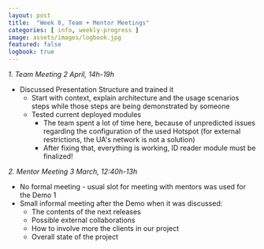 ```yaml
---
layout: post
title:  "Week 8, Team + Mentor Meetings"
categories: [ info, weekly-progress ]
image: assets/images/logbook.jpg
featured: false
logbook: true
---
```


*1. Team Meeting 2 April, 14h-19h*
* Discussed Presentation Structure and trained it
  * Start with context, explain architecture and the usage scenarios steps while those steps are being demonstrated by someone
  * Tested current deployed modules 
    * The team spent a lot of time here, because of unpredicted issues regarding the configuration of the used Hotspot (for external restrictions, the UA's network is not a solution)
    * After fixing that, everything is working, ID reader module must be finalized!
  
*2. Mentor Meeting 3 March, 12:40h-13h*
* No formal meeting - usual slot for meeting with mentors was used for the Demo 1
* Small informal meeting after the Demo when it was discussed:
  * The contents of the next releases
  * Possible external collaborations
  * How to involve more the clients in our project
  * Overall state of the project
